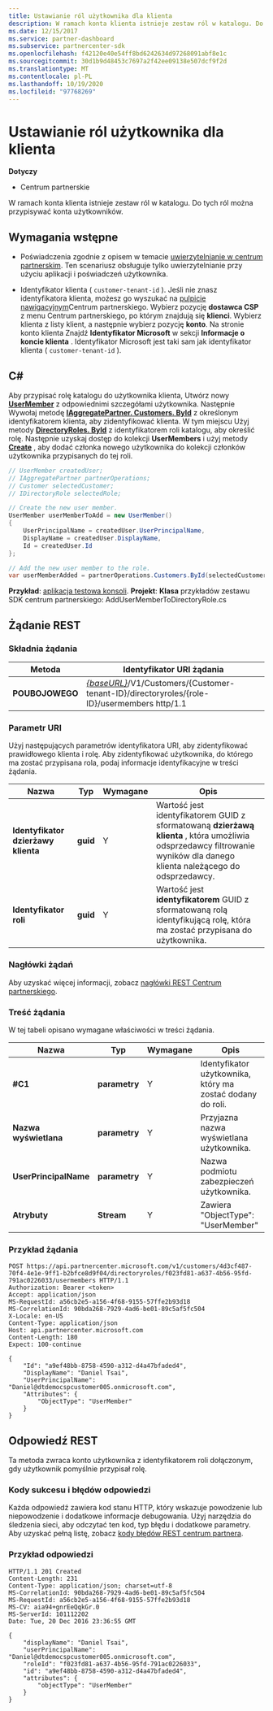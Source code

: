 ```yaml
---
title: Ustawianie ról użytkownika dla klienta
description: W ramach konta klienta istnieje zestaw ról w katalogu. Do tych ról można przypisywać konta użytkowników.
ms.date: 12/15/2017
ms.service: partner-dashboard
ms.subservice: partnercenter-sdk
ms.openlocfilehash: f42120e40e54ff8bd6242634d97268091abf8e1c
ms.sourcegitcommit: 30d1b9d48453c7697a2f42ee09138e507dcf9f2d
ms.translationtype: MT
ms.contentlocale: pl-PL
ms.lasthandoff: 10/19/2020
ms.locfileid: "97768269"
---
```

# <a name="set-user-roles-for-a-customer"></a>Ustawianie ról użytkownika dla klienta

**Dotyczy**

- Centrum partnerskie

W ramach konta klienta istnieje zestaw ról w katalogu. Do tych ról można przypisywać konta użytkowników.

## <a name="prerequisites"></a>Wymagania wstępne

- Poświadczenia zgodnie z opisem w temacie [uwierzytelnianie w centrum partnerskim](partner-center-authentication.md). Ten scenariusz obsługuje tylko uwierzytelnianie przy użyciu aplikacji i poświadczeń użytkownika.

- Identyfikator klienta ( `customer-tenant-id` ). Jeśli nie znasz identyfikatora klienta, możesz go wyszukać na [pulpicie nawigacyjnym](https://partner.microsoft.com/dashboard)Centrum partnerskiego. Wybierz pozycję **dostawca CSP** z menu Centrum partnerskiego, po którym znajdują się **klienci**. Wybierz klienta z listy klient, a następnie wybierz pozycję **konto**. Na stronie konto klienta Znajdź **Identyfikator Microsoft** w sekcji **Informacje o koncie klienta** . Identyfikator Microsoft jest taki sam jak identyfikator klienta ( `customer-tenant-id` ).

## <a name="c"></a>C\#

Aby przypisać rolę katalogu do użytkownika klienta, Utwórz nowy [**UserMember**](/dotnet/api/microsoft.store.partnercenter.models.roles.usermember) z odpowiednimi szczegółami użytkownika. Następnie Wywołaj metodę [**IAggregatePartner. Customers. ById**](/dotnet/api/microsoft.store.partnercenter.customers.icustomercollection.byid) z określonym identyfikatorem klienta, aby zidentyfikować klienta. W tym miejscu Użyj metody [**DirectoryRoles. ById**](/dotnet/api/microsoft.store.partnercenter.customerdirectoryroles.idirectoryrolecollection.byid) z identyfikatorem roli katalogu, aby określić rolę. Następnie uzyskaj dostęp do kolekcji **UserMembers** i użyj metody [**Create**](/dotnet/api/microsoft.store.partnercenter.customerdirectoryroles.iusermembercollection.create) , aby dodać członka nowego użytkownika do kolekcji członków użytkownika przypisanych do tej roli.

``` csharp
// UserMember createdUser;
// IAggregatePartner partnerOperations;
// Customer selectedCustomer;
// IDirectoryRole selectedRole;

// Create the new user member.
UserMember userMemberToAdd = new UserMember()
{
    UserPrincipalName = createdUser.UserPrincipalName,
    DisplayName = createdUser.DisplayName,
    Id = createdUser.Id
};

// Add the new user member to the role.
var userMemberAdded = partnerOperations.Customers.ById(selectedCustomer.Id).DirectoryRoles.ById(selectedRole.Id).UserMembers.Create(userMemberToAdd);
```

**Przykład**: [aplikacja testowa konsoli](console-test-app.md). **Projekt**: **Klasa** przykładów zestawu SDK centrum partnerskiego: AddUserMemberToDirectoryRole.cs

## <a name="rest-request"></a>Żądanie REST

### <a name="request-syntax"></a>Składnia żądania

| Metoda   | Identyfikator URI żądania                                                                                                                 |
|----------|-----------------------------------------------------------------------------------------------------------------------------|
| **POUBOJOWEGO** | [*{baseURL}*](partner-center-rest-urls.md)/V1/Customers/{Customer-tenant-ID}/directoryroles/{role-ID}/usermembers http/1.1 |

### <a name="uri-parameter"></a>Parametr URI

Użyj następujących parametrów identyfikatora URI, aby zidentyfikować prawidłowego klienta i rolę. Aby zidentyfikować użytkownika, do którego ma zostać przypisana rola, podaj informacje identyfikacyjne w treści żądania.

| Nazwa                   | Typ     | Wymagane | Opis                                                                                                                                            |
|------------------------|----------|----------|--------------------------------------------------------------------------------------------------------------------------------------------------------|
| **Identyfikator dzierżawy klienta** | **guid** | Y        | Wartość jest identyfikatorem GUID z sformatowaną **dzierżawą klienta** , która umożliwia odsprzedawcy filtrowanie wyników dla danego klienta należącego do odsprzedawcy. |
| **Identyfikator roli**            | **guid** | Y        | Wartość jest **identyfikatorem** GUID z sformatowaną rolą identyfikującą rolę, która ma zostać przypisana do użytkownika.                                                              |

### <a name="request-headers"></a>Nagłówki żądań

Aby uzyskać więcej informacji, zobacz [nagłówki REST Centrum partnerskiego](headers.md).

### <a name="request-body"></a>Treść żądania

W tej tabeli opisano wymagane właściwości w treści żądania.

| Nazwa                  | Typ       | Wymagane | Opis                            |
|-----------------------|------------|----------|----------------------------------------|
| **#C1**                | **parametry** | Y        | Identyfikator użytkownika, który ma zostać dodany do roli. |
| **Nazwa wyświetlana**       | **parametry** | Y        | Przyjazna nazwa wyświetlana użytkownika. |
| **UserPrincipalName** | **parametry** | Y        | Nazwa podmiotu zabezpieczeń użytkownika.        |
| **Atrybuty**        | **Stream** | Y        | Zawiera "ObjectType": "UserMember"     |

### <a name="request-example"></a>Przykład żądania

```http
POST https://api.partnercenter.microsoft.com/v1/customers/4d3cf487-70f4-4e1e-9ff1-b2bfce8d9f04/directoryroles/f023fd81-a637-4b56-95fd-791ac0226033/usermembers HTTP/1.1
Authorization: Bearer <token>
Accept: application/json
MS-RequestId: a56cb2e5-a156-4f68-9155-57ffe2b93d18
MS-CorrelationId: 90bda268-7929-4ad6-be01-89c5af5fc504
X-Locale: en-US
Content-Type: application/json
Host: api.partnercenter.microsoft.com
Content-Length: 180
Expect: 100-continue

{
    "Id": "a9ef48bb-8758-4590-a312-d4a47bfaded4",
    "DisplayName": "Daniel Tsai",
    "UserPrincipalName": "Daniel@dtdemocspcustomer005.onmicrosoft.com",
    "Attributes": {
        "ObjectType": "UserMember"
    }
}
```

## <a name="rest-response"></a>Odpowiedź REST

Ta metoda zwraca konto użytkownika z identyfikatorem roli dołączonym, gdy użytkownik pomyślnie przypisał rolę.

### <a name="response-success-and-error-codes"></a>Kody sukcesu i błędów odpowiedzi

Każda odpowiedź zawiera kod stanu HTTP, który wskazuje powodzenie lub niepowodzenie i dodatkowe informacje debugowania. Użyj narzędzia do śledzenia sieci, aby odczytać ten kod, typ błędu i dodatkowe parametry. Aby uzyskać pełną listę, zobacz [kody błędów REST centrum partnera](error-codes.md).

### <a name="response-example"></a>Przykład odpowiedzi

```http
HTTP/1.1 201 Created
Content-Length: 231
Content-Type: application/json; charset=utf-8
MS-CorrelationId: 90bda268-7929-4ad6-be01-89c5af5fc504
MS-RequestId: a56cb2e5-a156-4f68-9155-57ffe2b93d18
MS-CV: aia94+gnrEeQqkGr.0
MS-ServerId: 101112202
Date: Tue, 20 Dec 2016 23:36:55 GMT

{
    "displayName": "Daniel Tsai",
    "userPrincipalName": "Daniel@dtdemocspcustomer005.onmicrosoft.com",
    "roleId": "f023fd81-a637-4b56-95fd-791ac0226033",
    "id": "a9ef48bb-8758-4590-a312-d4a47bfaded4",
    "attributes": {
        "objectType": "UserMember"
    }
}
```
